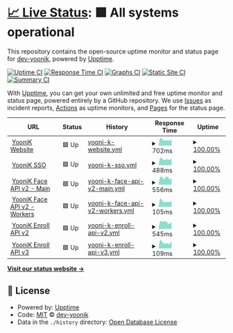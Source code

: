 # [📈 Live Status](https://status.yoonik.me): <!--live status--> **🟩 All systems operational**

This repository contains the open-source uptime monitor and status page for [dev-yoonik](www.yoonik.me), powered by [Upptime](https://github.com/upptime/upptime).

[![Uptime CI](https://github.com/dev-yoonik/yoonik-systems-status/workflows/Uptime%20CI/badge.svg)](https://github.com/dev-yoonik/yoonik-systems-status/actions?query=workflow%3A%22Uptime+CI%22)
[![Response Time CI](https://github.com/dev-yoonik/yoonik-systems-status/workflows/Response%20Time%20CI/badge.svg)](https://github.com/dev-yoonik/yoonik-systems-status/actions?query=workflow%3A%22Response+Time+CI%22)
[![Graphs CI](https://github.com/dev-yoonik/yoonik-systems-status/workflows/Graphs%20CI/badge.svg)](https://github.com/dev-yoonik/yoonik-systems-status/actions?query=workflow%3A%22Graphs+CI%22)
[![Static Site CI](https://github.com/dev-yoonik/yoonik-systems-status/workflows/Static%20Site%20CI/badge.svg)](https://github.com/dev-yoonik/yoonik-systems-status/actions?query=workflow%3A%22Static+Site+CI%22)
[![Summary CI](https://github.com/dev-yoonik/yoonik-systems-status/workflows/Summary%20CI/badge.svg)](https://github.com/dev-yoonik/yoonik-systems-status/actions?query=workflow%3A%22Summary+CI%22)

With [Upptime](https://upptime.js.org), you can get your own unlimited and free uptime monitor and status page, powered entirely by a GitHub repository. We use [Issues](https://github.com/dev-yoonik/yoonik-systems-status/issues) as incident reports, [Actions](https://github.com/dev-yoonik/yoonik-systems-status/actions) as uptime monitors, and [Pages](https://status.yoonik.me) for the status page.

<!--start: status pages-->
<!-- This summary is generated by Upptime (https://github.com/upptime/upptime) -->
<!-- Do not edit this manually, your changes will be overwritten -->
<!-- prettier-ignore -->
| URL | Status | History | Response Time | Uptime |
| --- | ------ | ------- | ------------- | ------ |
| <img alt="" src="https://icons.duckduckgo.com/ip3/www.yoonik.me.ico" height="13"> [YooniK Website](https://www.yoonik.me/) | 🟩 Up | [yooni-k-website.yml](https://github.com/dev-yoonik/yoonik-systems-status/commits/HEAD/history/yooni-k-website.yml) | <details><summary><img alt="Response time graph" src="./graphs/yooni-k-website/response-time-week.png" height="20"> 702ms</summary><br><a href="https://status.yoonik.me/history/yooni-k-website"><img alt="Response time 732" src="https://img.shields.io/endpoint?url=https%3A%2F%2Fraw.githubusercontent.com%2Fdev-yoonik%2Fyoonik-systems-status%2FHEAD%2Fapi%2Fyooni-k-website%2Fresponse-time.json"></a><br><a href="https://status.yoonik.me/history/yooni-k-website"><img alt="24-hour response time 1014" src="https://img.shields.io/endpoint?url=https%3A%2F%2Fraw.githubusercontent.com%2Fdev-yoonik%2Fyoonik-systems-status%2FHEAD%2Fapi%2Fyooni-k-website%2Fresponse-time-day.json"></a><br><a href="https://status.yoonik.me/history/yooni-k-website"><img alt="7-day response time 702" src="https://img.shields.io/endpoint?url=https%3A%2F%2Fraw.githubusercontent.com%2Fdev-yoonik%2Fyoonik-systems-status%2FHEAD%2Fapi%2Fyooni-k-website%2Fresponse-time-week.json"></a><br><a href="https://status.yoonik.me/history/yooni-k-website"><img alt="30-day response time 727" src="https://img.shields.io/endpoint?url=https%3A%2F%2Fraw.githubusercontent.com%2Fdev-yoonik%2Fyoonik-systems-status%2FHEAD%2Fapi%2Fyooni-k-website%2Fresponse-time-month.json"></a><br><a href="https://status.yoonik.me/history/yooni-k-website"><img alt="1-year response time 732" src="https://img.shields.io/endpoint?url=https%3A%2F%2Fraw.githubusercontent.com%2Fdev-yoonik%2Fyoonik-systems-status%2FHEAD%2Fapi%2Fyooni-k-website%2Fresponse-time-year.json"></a></details> | <details><summary><a href="https://status.yoonik.me/history/yooni-k-website">100.00%</a></summary><a href="https://status.yoonik.me/history/yooni-k-website"><img alt="All-time uptime 99.90%" src="https://img.shields.io/endpoint?url=https%3A%2F%2Fraw.githubusercontent.com%2Fdev-yoonik%2Fyoonik-systems-status%2FHEAD%2Fapi%2Fyooni-k-website%2Fuptime.json"></a><br><a href="https://status.yoonik.me/history/yooni-k-website"><img alt="24-hour uptime 100.00%" src="https://img.shields.io/endpoint?url=https%3A%2F%2Fraw.githubusercontent.com%2Fdev-yoonik%2Fyoonik-systems-status%2FHEAD%2Fapi%2Fyooni-k-website%2Fuptime-day.json"></a><br><a href="https://status.yoonik.me/history/yooni-k-website"><img alt="7-day uptime 100.00%" src="https://img.shields.io/endpoint?url=https%3A%2F%2Fraw.githubusercontent.com%2Fdev-yoonik%2Fyoonik-systems-status%2FHEAD%2Fapi%2Fyooni-k-website%2Fuptime-week.json"></a><br><a href="https://status.yoonik.me/history/yooni-k-website"><img alt="30-day uptime 100.00%" src="https://img.shields.io/endpoint?url=https%3A%2F%2Fraw.githubusercontent.com%2Fdev-yoonik%2Fyoonik-systems-status%2FHEAD%2Fapi%2Fyooni-k-website%2Fuptime-month.json"></a><br><a href="https://status.yoonik.me/history/yooni-k-website"><img alt="1-year uptime 99.90%" src="https://img.shields.io/endpoint?url=https%3A%2F%2Fraw.githubusercontent.com%2Fdev-yoonik%2Fyoonik-systems-status%2FHEAD%2Fapi%2Fyooni-k-website%2Fuptime-year.json"></a></details>
| <img alt="" src="https://icons.duckduckgo.com/ip3/accounts.yoonik.me.ico" height="13"> [YooniK SSO](https://accounts.yoonik.me/health_check) | 🟩 Up | [yooni-k-sso.yml](https://github.com/dev-yoonik/yoonik-systems-status/commits/HEAD/history/yooni-k-sso.yml) | <details><summary><img alt="Response time graph" src="./graphs/yooni-k-sso/response-time-week.png" height="20"> 488ms</summary><br><a href="https://status.yoonik.me/history/yooni-k-sso"><img alt="Response time 526" src="https://img.shields.io/endpoint?url=https%3A%2F%2Fraw.githubusercontent.com%2Fdev-yoonik%2Fyoonik-systems-status%2FHEAD%2Fapi%2Fyooni-k-sso%2Fresponse-time.json"></a><br><a href="https://status.yoonik.me/history/yooni-k-sso"><img alt="24-hour response time 621" src="https://img.shields.io/endpoint?url=https%3A%2F%2Fraw.githubusercontent.com%2Fdev-yoonik%2Fyoonik-systems-status%2FHEAD%2Fapi%2Fyooni-k-sso%2Fresponse-time-day.json"></a><br><a href="https://status.yoonik.me/history/yooni-k-sso"><img alt="7-day response time 488" src="https://img.shields.io/endpoint?url=https%3A%2F%2Fraw.githubusercontent.com%2Fdev-yoonik%2Fyoonik-systems-status%2FHEAD%2Fapi%2Fyooni-k-sso%2Fresponse-time-week.json"></a><br><a href="https://status.yoonik.me/history/yooni-k-sso"><img alt="30-day response time 530" src="https://img.shields.io/endpoint?url=https%3A%2F%2Fraw.githubusercontent.com%2Fdev-yoonik%2Fyoonik-systems-status%2FHEAD%2Fapi%2Fyooni-k-sso%2Fresponse-time-month.json"></a><br><a href="https://status.yoonik.me/history/yooni-k-sso"><img alt="1-year response time 526" src="https://img.shields.io/endpoint?url=https%3A%2F%2Fraw.githubusercontent.com%2Fdev-yoonik%2Fyoonik-systems-status%2FHEAD%2Fapi%2Fyooni-k-sso%2Fresponse-time-year.json"></a></details> | <details><summary><a href="https://status.yoonik.me/history/yooni-k-sso">100.00%</a></summary><a href="https://status.yoonik.me/history/yooni-k-sso"><img alt="All-time uptime 99.98%" src="https://img.shields.io/endpoint?url=https%3A%2F%2Fraw.githubusercontent.com%2Fdev-yoonik%2Fyoonik-systems-status%2FHEAD%2Fapi%2Fyooni-k-sso%2Fuptime.json"></a><br><a href="https://status.yoonik.me/history/yooni-k-sso"><img alt="24-hour uptime 100.00%" src="https://img.shields.io/endpoint?url=https%3A%2F%2Fraw.githubusercontent.com%2Fdev-yoonik%2Fyoonik-systems-status%2FHEAD%2Fapi%2Fyooni-k-sso%2Fuptime-day.json"></a><br><a href="https://status.yoonik.me/history/yooni-k-sso"><img alt="7-day uptime 100.00%" src="https://img.shields.io/endpoint?url=https%3A%2F%2Fraw.githubusercontent.com%2Fdev-yoonik%2Fyoonik-systems-status%2FHEAD%2Fapi%2Fyooni-k-sso%2Fuptime-week.json"></a><br><a href="https://status.yoonik.me/history/yooni-k-sso"><img alt="30-day uptime 100.00%" src="https://img.shields.io/endpoint?url=https%3A%2F%2Fraw.githubusercontent.com%2Fdev-yoonik%2Fyoonik-systems-status%2FHEAD%2Fapi%2Fyooni-k-sso%2Fuptime-month.json"></a><br><a href="https://status.yoonik.me/history/yooni-k-sso"><img alt="1-year uptime 99.98%" src="https://img.shields.io/endpoint?url=https%3A%2F%2Fraw.githubusercontent.com%2Fdev-yoonik%2Fyoonik-systems-status%2FHEAD%2Fapi%2Fyooni-k-sso%2Fuptime-year.json"></a></details>
| <img alt="" src="https://icons.duckduckgo.com/ip3/face.yoonik.me.ico" height="13"> [YooniK Face API v2 - Main](https://face.yoonik.me/v2/api/health) | 🟩 Up | [yooni-k-face-api-v2-main.yml](https://github.com/dev-yoonik/yoonik-systems-status/commits/HEAD/history/yooni-k-face-api-v2-main.yml) | <details><summary><img alt="Response time graph" src="./graphs/yooni-k-face-api-v2-main/response-time-week.png" height="20"> 556ms</summary><br><a href="https://status.yoonik.me/history/yooni-k-face-api-v2-main"><img alt="Response time 3092" src="https://img.shields.io/endpoint?url=https%3A%2F%2Fraw.githubusercontent.com%2Fdev-yoonik%2Fyoonik-systems-status%2FHEAD%2Fapi%2Fyooni-k-face-api-v2-main%2Fresponse-time.json"></a><br><a href="https://status.yoonik.me/history/yooni-k-face-api-v2-main"><img alt="24-hour response time 634" src="https://img.shields.io/endpoint?url=https%3A%2F%2Fraw.githubusercontent.com%2Fdev-yoonik%2Fyoonik-systems-status%2FHEAD%2Fapi%2Fyooni-k-face-api-v2-main%2Fresponse-time-day.json"></a><br><a href="https://status.yoonik.me/history/yooni-k-face-api-v2-main"><img alt="7-day response time 556" src="https://img.shields.io/endpoint?url=https%3A%2F%2Fraw.githubusercontent.com%2Fdev-yoonik%2Fyoonik-systems-status%2FHEAD%2Fapi%2Fyooni-k-face-api-v2-main%2Fresponse-time-week.json"></a><br><a href="https://status.yoonik.me/history/yooni-k-face-api-v2-main"><img alt="30-day response time 3529" src="https://img.shields.io/endpoint?url=https%3A%2F%2Fraw.githubusercontent.com%2Fdev-yoonik%2Fyoonik-systems-status%2FHEAD%2Fapi%2Fyooni-k-face-api-v2-main%2Fresponse-time-month.json"></a><br><a href="https://status.yoonik.me/history/yooni-k-face-api-v2-main"><img alt="1-year response time 3092" src="https://img.shields.io/endpoint?url=https%3A%2F%2Fraw.githubusercontent.com%2Fdev-yoonik%2Fyoonik-systems-status%2FHEAD%2Fapi%2Fyooni-k-face-api-v2-main%2Fresponse-time-year.json"></a></details> | <details><summary><a href="https://status.yoonik.me/history/yooni-k-face-api-v2-main">100.00%</a></summary><a href="https://status.yoonik.me/history/yooni-k-face-api-v2-main"><img alt="All-time uptime 98.67%" src="https://img.shields.io/endpoint?url=https%3A%2F%2Fraw.githubusercontent.com%2Fdev-yoonik%2Fyoonik-systems-status%2FHEAD%2Fapi%2Fyooni-k-face-api-v2-main%2Fuptime.json"></a><br><a href="https://status.yoonik.me/history/yooni-k-face-api-v2-main"><img alt="24-hour uptime 100.00%" src="https://img.shields.io/endpoint?url=https%3A%2F%2Fraw.githubusercontent.com%2Fdev-yoonik%2Fyoonik-systems-status%2FHEAD%2Fapi%2Fyooni-k-face-api-v2-main%2Fuptime-day.json"></a><br><a href="https://status.yoonik.me/history/yooni-k-face-api-v2-main"><img alt="7-day uptime 100.00%" src="https://img.shields.io/endpoint?url=https%3A%2F%2Fraw.githubusercontent.com%2Fdev-yoonik%2Fyoonik-systems-status%2FHEAD%2Fapi%2Fyooni-k-face-api-v2-main%2Fuptime-week.json"></a><br><a href="https://status.yoonik.me/history/yooni-k-face-api-v2-main"><img alt="30-day uptime 89.57%" src="https://img.shields.io/endpoint?url=https%3A%2F%2Fraw.githubusercontent.com%2Fdev-yoonik%2Fyoonik-systems-status%2FHEAD%2Fapi%2Fyooni-k-face-api-v2-main%2Fuptime-month.json"></a><br><a href="https://status.yoonik.me/history/yooni-k-face-api-v2-main"><img alt="1-year uptime 98.67%" src="https://img.shields.io/endpoint?url=https%3A%2F%2Fraw.githubusercontent.com%2Fdev-yoonik%2Fyoonik-systems-status%2FHEAD%2Fapi%2Fyooni-k-face-api-v2-main%2Fuptime-year.json"></a></details>
| <img alt="" src="https://icons.duckduckgo.com/ip3/face.yoonik.me.ico" height="13"> [YooniK Face API v2 - Workers](https://face.yoonik.me/v2/api/health-worker) | 🟩 Up | [yooni-k-face-api-v2-workers.yml](https://github.com/dev-yoonik/yoonik-systems-status/commits/HEAD/history/yooni-k-face-api-v2-workers.yml) | <details><summary><img alt="Response time graph" src="./graphs/yooni-k-face-api-v2-workers/response-time-week.png" height="20"> 105ms</summary><br><a href="https://status.yoonik.me/history/yooni-k-face-api-v2-workers"><img alt="Response time 427" src="https://img.shields.io/endpoint?url=https%3A%2F%2Fraw.githubusercontent.com%2Fdev-yoonik%2Fyoonik-systems-status%2FHEAD%2Fapi%2Fyooni-k-face-api-v2-workers%2Fresponse-time.json"></a><br><a href="https://status.yoonik.me/history/yooni-k-face-api-v2-workers"><img alt="24-hour response time 151" src="https://img.shields.io/endpoint?url=https%3A%2F%2Fraw.githubusercontent.com%2Fdev-yoonik%2Fyoonik-systems-status%2FHEAD%2Fapi%2Fyooni-k-face-api-v2-workers%2Fresponse-time-day.json"></a><br><a href="https://status.yoonik.me/history/yooni-k-face-api-v2-workers"><img alt="7-day response time 105" src="https://img.shields.io/endpoint?url=https%3A%2F%2Fraw.githubusercontent.com%2Fdev-yoonik%2Fyoonik-systems-status%2FHEAD%2Fapi%2Fyooni-k-face-api-v2-workers%2Fresponse-time-week.json"></a><br><a href="https://status.yoonik.me/history/yooni-k-face-api-v2-workers"><img alt="30-day response time 108" src="https://img.shields.io/endpoint?url=https%3A%2F%2Fraw.githubusercontent.com%2Fdev-yoonik%2Fyoonik-systems-status%2FHEAD%2Fapi%2Fyooni-k-face-api-v2-workers%2Fresponse-time-month.json"></a><br><a href="https://status.yoonik.me/history/yooni-k-face-api-v2-workers"><img alt="1-year response time 427" src="https://img.shields.io/endpoint?url=https%3A%2F%2Fraw.githubusercontent.com%2Fdev-yoonik%2Fyoonik-systems-status%2FHEAD%2Fapi%2Fyooni-k-face-api-v2-workers%2Fresponse-time-year.json"></a></details> | <details><summary><a href="https://status.yoonik.me/history/yooni-k-face-api-v2-workers">100.00%</a></summary><a href="https://status.yoonik.me/history/yooni-k-face-api-v2-workers"><img alt="All-time uptime 99.96%" src="https://img.shields.io/endpoint?url=https%3A%2F%2Fraw.githubusercontent.com%2Fdev-yoonik%2Fyoonik-systems-status%2FHEAD%2Fapi%2Fyooni-k-face-api-v2-workers%2Fuptime.json"></a><br><a href="https://status.yoonik.me/history/yooni-k-face-api-v2-workers"><img alt="24-hour uptime 100.00%" src="https://img.shields.io/endpoint?url=https%3A%2F%2Fraw.githubusercontent.com%2Fdev-yoonik%2Fyoonik-systems-status%2FHEAD%2Fapi%2Fyooni-k-face-api-v2-workers%2Fuptime-day.json"></a><br><a href="https://status.yoonik.me/history/yooni-k-face-api-v2-workers"><img alt="7-day uptime 100.00%" src="https://img.shields.io/endpoint?url=https%3A%2F%2Fraw.githubusercontent.com%2Fdev-yoonik%2Fyoonik-systems-status%2FHEAD%2Fapi%2Fyooni-k-face-api-v2-workers%2Fuptime-week.json"></a><br><a href="https://status.yoonik.me/history/yooni-k-face-api-v2-workers"><img alt="30-day uptime 100.00%" src="https://img.shields.io/endpoint?url=https%3A%2F%2Fraw.githubusercontent.com%2Fdev-yoonik%2Fyoonik-systems-status%2FHEAD%2Fapi%2Fyooni-k-face-api-v2-workers%2Fuptime-month.json"></a><br><a href="https://status.yoonik.me/history/yooni-k-face-api-v2-workers"><img alt="1-year uptime 99.96%" src="https://img.shields.io/endpoint?url=https%3A%2F%2Fraw.githubusercontent.com%2Fdev-yoonik%2Fyoonik-systems-status%2FHEAD%2Fapi%2Fyooni-k-face-api-v2-workers%2Fuptime-year.json"></a></details>
| <img alt="" src="https://icons.duckduckgo.com/ip3/enroll.yoonik.me.ico" height="13"> [YooniK Enroll API v2](https://enroll.yoonik.me/v2.1/yoonik/health) | 🟩 Up | [yooni-k-enroll-api-v2.yml](https://github.com/dev-yoonik/yoonik-systems-status/commits/HEAD/history/yooni-k-enroll-api-v2.yml) | <details><summary><img alt="Response time graph" src="./graphs/yooni-k-enroll-api-v2/response-time-week.png" height="20"> 545ms</summary><br><a href="https://status.yoonik.me/history/yooni-k-enroll-api-v2"><img alt="Response time 560" src="https://img.shields.io/endpoint?url=https%3A%2F%2Fraw.githubusercontent.com%2Fdev-yoonik%2Fyoonik-systems-status%2FHEAD%2Fapi%2Fyooni-k-enroll-api-v2%2Fresponse-time.json"></a><br><a href="https://status.yoonik.me/history/yooni-k-enroll-api-v2"><img alt="24-hour response time 644" src="https://img.shields.io/endpoint?url=https%3A%2F%2Fraw.githubusercontent.com%2Fdev-yoonik%2Fyoonik-systems-status%2FHEAD%2Fapi%2Fyooni-k-enroll-api-v2%2Fresponse-time-day.json"></a><br><a href="https://status.yoonik.me/history/yooni-k-enroll-api-v2"><img alt="7-day response time 545" src="https://img.shields.io/endpoint?url=https%3A%2F%2Fraw.githubusercontent.com%2Fdev-yoonik%2Fyoonik-systems-status%2FHEAD%2Fapi%2Fyooni-k-enroll-api-v2%2Fresponse-time-week.json"></a><br><a href="https://status.yoonik.me/history/yooni-k-enroll-api-v2"><img alt="30-day response time 545" src="https://img.shields.io/endpoint?url=https%3A%2F%2Fraw.githubusercontent.com%2Fdev-yoonik%2Fyoonik-systems-status%2FHEAD%2Fapi%2Fyooni-k-enroll-api-v2%2Fresponse-time-month.json"></a><br><a href="https://status.yoonik.me/history/yooni-k-enroll-api-v2"><img alt="1-year response time 560" src="https://img.shields.io/endpoint?url=https%3A%2F%2Fraw.githubusercontent.com%2Fdev-yoonik%2Fyoonik-systems-status%2FHEAD%2Fapi%2Fyooni-k-enroll-api-v2%2Fresponse-time-year.json"></a></details> | <details><summary><a href="https://status.yoonik.me/history/yooni-k-enroll-api-v2">100.00%</a></summary><a href="https://status.yoonik.me/history/yooni-k-enroll-api-v2"><img alt="All-time uptime 100.00%" src="https://img.shields.io/endpoint?url=https%3A%2F%2Fraw.githubusercontent.com%2Fdev-yoonik%2Fyoonik-systems-status%2FHEAD%2Fapi%2Fyooni-k-enroll-api-v2%2Fuptime.json"></a><br><a href="https://status.yoonik.me/history/yooni-k-enroll-api-v2"><img alt="24-hour uptime 100.00%" src="https://img.shields.io/endpoint?url=https%3A%2F%2Fraw.githubusercontent.com%2Fdev-yoonik%2Fyoonik-systems-status%2FHEAD%2Fapi%2Fyooni-k-enroll-api-v2%2Fuptime-day.json"></a><br><a href="https://status.yoonik.me/history/yooni-k-enroll-api-v2"><img alt="7-day uptime 100.00%" src="https://img.shields.io/endpoint?url=https%3A%2F%2Fraw.githubusercontent.com%2Fdev-yoonik%2Fyoonik-systems-status%2FHEAD%2Fapi%2Fyooni-k-enroll-api-v2%2Fuptime-week.json"></a><br><a href="https://status.yoonik.me/history/yooni-k-enroll-api-v2"><img alt="30-day uptime 100.00%" src="https://img.shields.io/endpoint?url=https%3A%2F%2Fraw.githubusercontent.com%2Fdev-yoonik%2Fyoonik-systems-status%2FHEAD%2Fapi%2Fyooni-k-enroll-api-v2%2Fuptime-month.json"></a><br><a href="https://status.yoonik.me/history/yooni-k-enroll-api-v2"><img alt="1-year uptime 100.00%" src="https://img.shields.io/endpoint?url=https%3A%2F%2Fraw.githubusercontent.com%2Fdev-yoonik%2Fyoonik-systems-status%2FHEAD%2Fapi%2Fyooni-k-enroll-api-v2%2Fuptime-year.json"></a></details>
| <img alt="" src="https://icons.duckduckgo.com/ip3/enroll.yoonik.me.ico" height="13"> [YooniK Enroll API v3](https://enroll.yoonik.me/v3/api/health) | 🟩 Up | [yooni-k-enroll-api-v3.yml](https://github.com/dev-yoonik/yoonik-systems-status/commits/HEAD/history/yooni-k-enroll-api-v3.yml) | <details><summary><img alt="Response time graph" src="./graphs/yooni-k-enroll-api-v3/response-time-week.png" height="20"> 109ms</summary><br><a href="https://status.yoonik.me/history/yooni-k-enroll-api-v3"><img alt="Response time 117" src="https://img.shields.io/endpoint?url=https%3A%2F%2Fraw.githubusercontent.com%2Fdev-yoonik%2Fyoonik-systems-status%2FHEAD%2Fapi%2Fyooni-k-enroll-api-v3%2Fresponse-time.json"></a><br><a href="https://status.yoonik.me/history/yooni-k-enroll-api-v3"><img alt="24-hour response time 155" src="https://img.shields.io/endpoint?url=https%3A%2F%2Fraw.githubusercontent.com%2Fdev-yoonik%2Fyoonik-systems-status%2FHEAD%2Fapi%2Fyooni-k-enroll-api-v3%2Fresponse-time-day.json"></a><br><a href="https://status.yoonik.me/history/yooni-k-enroll-api-v3"><img alt="7-day response time 109" src="https://img.shields.io/endpoint?url=https%3A%2F%2Fraw.githubusercontent.com%2Fdev-yoonik%2Fyoonik-systems-status%2FHEAD%2Fapi%2Fyooni-k-enroll-api-v3%2Fresponse-time-week.json"></a><br><a href="https://status.yoonik.me/history/yooni-k-enroll-api-v3"><img alt="30-day response time 113" src="https://img.shields.io/endpoint?url=https%3A%2F%2Fraw.githubusercontent.com%2Fdev-yoonik%2Fyoonik-systems-status%2FHEAD%2Fapi%2Fyooni-k-enroll-api-v3%2Fresponse-time-month.json"></a><br><a href="https://status.yoonik.me/history/yooni-k-enroll-api-v3"><img alt="1-year response time 117" src="https://img.shields.io/endpoint?url=https%3A%2F%2Fraw.githubusercontent.com%2Fdev-yoonik%2Fyoonik-systems-status%2FHEAD%2Fapi%2Fyooni-k-enroll-api-v3%2Fresponse-time-year.json"></a></details> | <details><summary><a href="https://status.yoonik.me/history/yooni-k-enroll-api-v3">100.00%</a></summary><a href="https://status.yoonik.me/history/yooni-k-enroll-api-v3"><img alt="All-time uptime 100.00%" src="https://img.shields.io/endpoint?url=https%3A%2F%2Fraw.githubusercontent.com%2Fdev-yoonik%2Fyoonik-systems-status%2FHEAD%2Fapi%2Fyooni-k-enroll-api-v3%2Fuptime.json"></a><br><a href="https://status.yoonik.me/history/yooni-k-enroll-api-v3"><img alt="24-hour uptime 100.00%" src="https://img.shields.io/endpoint?url=https%3A%2F%2Fraw.githubusercontent.com%2Fdev-yoonik%2Fyoonik-systems-status%2FHEAD%2Fapi%2Fyooni-k-enroll-api-v3%2Fuptime-day.json"></a><br><a href="https://status.yoonik.me/history/yooni-k-enroll-api-v3"><img alt="7-day uptime 100.00%" src="https://img.shields.io/endpoint?url=https%3A%2F%2Fraw.githubusercontent.com%2Fdev-yoonik%2Fyoonik-systems-status%2FHEAD%2Fapi%2Fyooni-k-enroll-api-v3%2Fuptime-week.json"></a><br><a href="https://status.yoonik.me/history/yooni-k-enroll-api-v3"><img alt="30-day uptime 100.00%" src="https://img.shields.io/endpoint?url=https%3A%2F%2Fraw.githubusercontent.com%2Fdev-yoonik%2Fyoonik-systems-status%2FHEAD%2Fapi%2Fyooni-k-enroll-api-v3%2Fuptime-month.json"></a><br><a href="https://status.yoonik.me/history/yooni-k-enroll-api-v3"><img alt="1-year uptime 100.00%" src="https://img.shields.io/endpoint?url=https%3A%2F%2Fraw.githubusercontent.com%2Fdev-yoonik%2Fyoonik-systems-status%2FHEAD%2Fapi%2Fyooni-k-enroll-api-v3%2Fuptime-year.json"></a></details>

<!--end: status pages-->

[**Visit our status website →**](https://status.yoonik.me)

## 📄 License

- Powered by: [Upptime](https://github.com/upptime/upptime)
- Code: [MIT](./LICENSE) © [dev-yoonik](www.yoonik.me)
- Data in the `./history` directory: [Open Database License](https://opendatacommons.org/licenses/odbl/1-0/)
